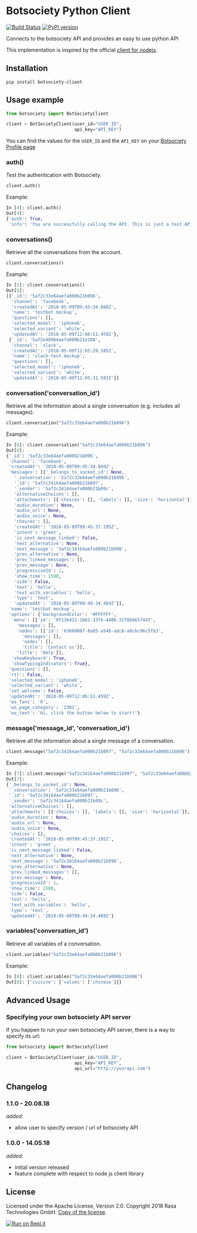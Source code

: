 # Botsociety Python Client
[![Build Status](https://travis-ci.com/RasaHQ/botsociety-py-client.svg?token=dD3o9yxyCw5PCTNpznf4&branch=master)](https://travis-ci.com/RasaHQ/botsociety-py-client)
[![PyPI version](https://badge.fury.io/py/botsociety-client.svg)](https://badge.fury.io/py/botsociety-client)

Connects to the botsociety API and provides an easy to use python API

This implementation is inspired by the official
[client for nodejs](https://github.com/botsociety/node-client).

## Installation
```
pip install botsociety-client
```

## Usage example

```python
from botsociety import BotSocietyClient

client = BotSocietyClient(user_id="USER_ID",
                          api_key="API_KEY")
```

You can find the values for the `USER_ID` and the `API_KEY` on your [Botsociety Profile page](https://app.botsociety.io/#/account)

### auth()
Test the authentication with Botsociety.

```python
client.auth()
```
Example:
```python
In [4]: client.auth()
Out[4]:
{'auth': True,
 'info': 'You are successfully calling the API. This is just a test API to check your authentication params.'}
```

### conversations()
Retrieve all the conversations from the account.

```python
client.conversations()
```
Example:
```python
In [5]: client.conversations()
Out[5]:
[{'_id': '5af2c33e64aefa000b21b096',
  'channel': 'facebook',
  'createdAt': '2018-05-09T09:45:34.860Z',
  'name': 'testbot mockup',
  'questions': [],
  'selected_model': 'iphone6',
  'selected_variant': 'white',
  'updatedAt': '2018-05-09T12:06:51.459Z'},
 {'_id': '5af2e40964aefa000b21e108',
  'channel': 'slack',
  'createdAt': '2018-05-09T12:05:29.185Z',
  'name': 'slack-test mockup',
  'questions': [],
  'selected_model': 'iphone6',
  'selected_variant': 'white',
  'updatedAt': '2018-05-09T12:05:31.593Z'}]
```

### conversation('conversation_id')
Retrieve all the information about a single conversation (e.g. includes all messages).

```python
client.conversation("5af2c33e64aefa000b21b096")
```

Example:
```python
In [6]: client.conversation("5af2c33e64aefa000b21b096")
Out[6]:
{'_id': '5af2c33e64aefa000b21b096',
 'channel': 'facebook',
 'createdAt': '2018-05-09T09:45:34.860Z',
 'messages': [{'_belongs_to_socket_id': None,
   '_conversation': '5af2c33e64aefa000b21b096',
   '_id': '5af2c34164aefa000b21b097',
   '_sender': '5af2c34164aefa000b21b09c',
   'alternativeChoices': [],
   'attachments': [{'choices': [], 'labels': [], 'size': 'horizontal'}],
   'audio_duration': None,
   'audio_url': None,
   'audio_voice': None,
   'choices': [],
   'createdAt': '2018-05-09T09:45:37.195Z',
   'intent': 'greet',
   'is_next_message_linked': False,
   'next_alternative': None,
   'next_message': '5af2c34164aefa000b21b098',
   'prev_alternative': None,
   'prev_linked_messages': [],
   'prev_message': None,
   'progressiveId': 1,
   'show_time': 1500,
   'side': False,
   'text': 'hello',
   'text_with_variables': 'hello',
   'type': 'text',
   'updatedAt': '2018-05-09T09:49:34.469Z'}],
 'name': 'testbot mockup',
 'options': {'backgroundColor': '#FFFFFF',
  'menu': [{'id': '0f13b412-1b61-337b-4486-3278bb657443',
    'messages': [],
    'nodes': [{'id': '6308000f-8a85-a546-adc8-a6cbc96c5fb3',
      'messages': [],
      'nodes': [],
      'title': 'Contact us'}],
    'title': 'Help'}],
  'showKeyboard': True,
  'showTypingIndicators': True},
 'questions': [],
 'rtl': False,
 'selected_model': 'iphone6',
 'selected_variant': 'white',
 'set_welcome': False,
 'updatedAt': '2018-05-09T12:06:51.459Z',
 'ws_fans': '0',
 'ws_page_category': '2301',
 'ws_text': 'Hi, click the button below to start!'}
```

### message('message_id', 'conversation_id')
Retrieve all the information about a single message of a conversation.

```python
client.message("5af2c34164aefa000b21b097", "5af2c33e64aefa000b21b096")
```

Example:
```python
In [7]: client.message("5af2c34164aefa000b21b097", "5af2c33e64aefa000b21b096")
Out[7]:
{'_belongs_to_socket_id': None,
 '_conversation': '5af2c33e64aefa000b21b096',
 '_id': '5af2c34164aefa000b21b097',
 '_sender': '5af2c34164aefa000b21b09c',
 'alternativeChoices': [],
 'attachments': [{'choices': [], 'labels': [], 'size': 'horizontal'}],
 'audio_duration': None,
 'audio_url': None,
 'audio_voice': None,
 'choices': [],
 'createdAt': '2018-05-09T09:45:37.195Z',
 'intent': 'greet',
 'is_next_message_linked': False,
 'next_alternative': None,
 'next_message': '5af2c34164aefa000b21b098',
 'prev_alternative': None,
 'prev_linked_messages': [],
 'prev_message': None,
 'progressiveId': 1,
 'show_time': 1500,
 'side': False,
 'text': 'hello',
 'text_with_variables': 'hello',
 'type': 'text',
 'updatedAt': '2018-05-09T09:49:34.469Z'}
```

### variables('conversation_id')
Retrieve all variables of a conversation.

```python
client.variables("5af2c33e64aefa000b21b096")
```

Example:
```python
In [8]: client.variables("5af2c33e64aefa000b21b096")
Out[8]: {'cuisine': {'values': ['chinese']}}
```

## Advanced Usage

### Specifying your own botsociety API server
If you happen to run your own botsociety API server, there
is a way to specify its url:

```python
from botsociety import BotSocietyClient

client = BotSocietyClient(user_id="USER_ID",
                          api_key="API_KEY",
                          api_url="http://yourapi.com")
```

## Changelog

### 1.1.0 - 20.08.18
*added*:
- allow user to specify version / url of botsociety API 

### 1.0.0 - 14.05.18

*added*:
- initial version released
- feature complete with respect to node js client library

## License

Licensed under the Apache License, Version 2.0. Copyright 2018 Rasa Technologies GmbH. [Copy of the license](LICENSE).

[![Run on Repl.it](https://repl.it/badge/github/RasaHQ/botsociety-py-client)](https://repl.it/github/RasaHQ/botsociety-py-client)